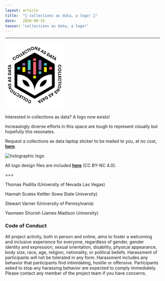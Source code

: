 ```yaml
---
layout: article
title:  "🎨 collections as data, a logo! 🎨"
date:   2020-09-15 
teaser: "collections as data, a logo!"
---
```

---

![](https://github.com/collectionsasdata/part2whole/raw/master/_posts/cad_logo_matte.png "matte logo")

Interested in collections as data? A logo now exists!

Increasingly diverse efforts in this space are tough to represent visually but hopefully this resonates.   

Request a collections as data laptop sticker to be mailed to you, at no cost, [**here**](https://docs.google.com/forms/d/e/1FAIpQLSfSXHv0fKXKghr0WOInoIQI_qdTRao0JPsNy56jo45qUJvaYw/viewform?usp=sf_link).  

![](https://github.com/collectionsasdata/part2whole/raw/master/_posts/cad_holo.gif "holographic logo")

All logo design files are included [**here**](https://github.com/collectionsasdata/part2whole/raw/master/collectionsasdata_logo.zip) (CC BY-NC 4.0).   

===

Thomas Padilla (University of Nevada Las Vegas)

Hannah Scates Kettler (Iowa State University)

Stewart Varner (University of Pennsylvania)

Yasmeen Shorish (James Madison University)

### Code of Conduct

All project activity, both in person and online, aims to foster a welcoming and inclusive experience for everyone, regardless of gender, gender identity and expression, sexual orientation, disability, physical appearance, body size, race, age, religion, nationality, or political beliefs. Harassment of participants will not be tolerated in any form. Harassment includes any behavior that participants find intimidating, hostile or offensive. Participants asked to stop any harassing behavior are expected to comply immediately. Please contact any member of the project team if you have concerns.
